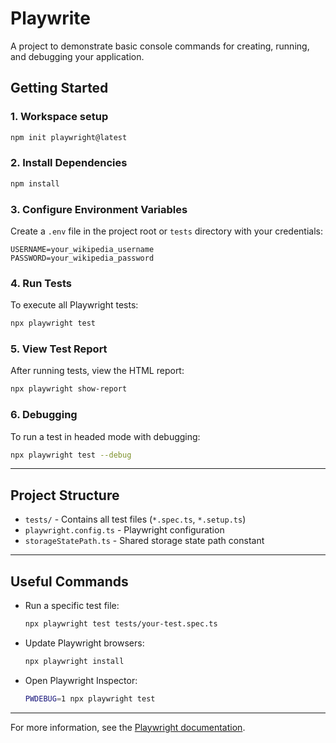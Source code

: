 # Playwrite

A project to demonstrate basic console commands for creating, running, and debugging your application.

## Getting Started

### 1. Workspace setup
```bash
npm init playwright@latest
```

### 2. Install Dependencies
```bash
npm install
```
### 3. Configure Environment Variables

Create a `.env` file in the project root or `tests` directory with your credentials:

```
USERNAME=your_wikipedia_username
PASSWORD=your_wikipedia_password
```

### 4. Run Tests

To execute all Playwright tests:

```bash
npx playwright test
```

### 5. View Test Report

After running tests, view the HTML report:

```bash
npx playwright show-report
```

### 6. Debugging

To run a test in headed mode with debugging:

```bash
npx playwright test --debug
```

---

## Project Structure

- `tests/` - Contains all test files (`*.spec.ts`, `*.setup.ts`)
- `playwright.config.ts` - Playwright configuration
- `storageStatePath.ts` - Shared storage state path constant

---

## Useful Commands

- Run a specific test file:
  ```bash
  npx playwright test tests/your-test.spec.ts
  ```
- Update Playwright browsers:
  ```bash
  npx playwright install
  ```
- Open Playwright Inspector:
  ```bash
  PWDEBUG=1 npx playwright test
  ```

---

For more information, see the [Playwright documentation](https://playwright.dev/docs/intro).

